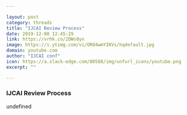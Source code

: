 ```yaml
---

layout: post
category: threads
title: "IJCAI Review Process"
date: 2019-12-08 12:45:29
link: https://vrhk.co/2DWs8yn
image: https://i.ytimg.com/vi/OR04wmYIKVs/hqdefault.jpg
domain: youtube.com
author: "IJCAI conf"
icon: https://a.slack-edge.com/80588/img/unfurl_icons/youtube.png
excerpt: ""

---
```


### IJCAI Review Process

undefined
